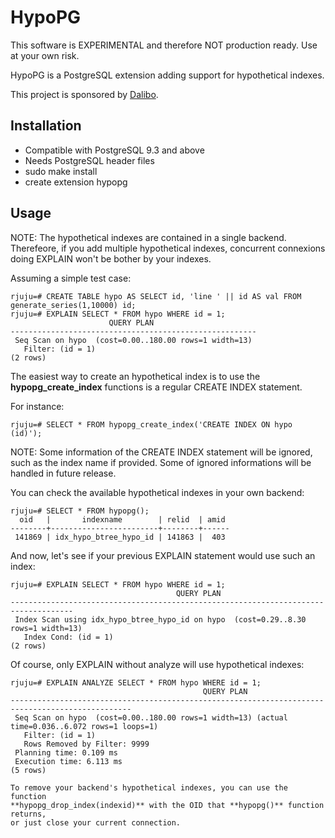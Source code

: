 HypoPG
=======

This software is EXPERIMENTAL and therefore NOT production ready. Use at your
own risk.

HypoPG is a PostgreSQL extension adding support for hypothetical indexes.

This project is sponsored by [Dalibo](http://dalibo.com).

Installation
------------

- Compatible with PostgreSQL 9.3 and above
- Needs PostgreSQL header files
- sudo make install
- create extension hypopg

Usage
-----

NOTE: The hypothetical indexes are contained in a single backend. Therefeore,
if you add multiple hypothetical indexes, concurrent connexions doing
EXPLAIN won't be bother by your indexes.

Assuming a simple test case:

```
rjuju=# CREATE TABLE hypo AS SELECT id, 'line ' || id AS val FROM generate_series(1,10000) id;
rjuju=# EXPLAIN SELECT * FROM hypo WHERE id = 1;
                      QUERY PLAN
-------------------------------------------------------
 Seq Scan on hypo  (cost=0.00..180.00 rows=1 width=13)
   Filter: (id = 1)
(2 rows)

```

The easiest way to create an hypothetical index is to use the
**hypopg_create_index** functions is a regular CREATE INDEX statement.

For instance:

```
rjuju=# SELECT * FROM hypopg_create_index('CREATE INDEX ON hypo (id)');
```

NOTE: Some information of the CREATE INDEX statement will be ignored, such as
the index name if provided. Some of ignored informations will be handled in
future release.

You can check the available hypothetical indexes in your own backend:

```
rjuju=# SELECT * FROM hypopg();
  oid   |       indexname        | relid  | amid
--------+------------------------+--------+------
 141869 | idx_hypo_btree_hypo_id | 141863 |  403

```

And now, let's see if your previous EXPLAIN statement would use such an index:

```
rjuju=# EXPLAIN SELECT * FROM hypo WHERE id = 1;
                                     QUERY PLAN
------------------------------------------------------------------------------------
 Index Scan using idx_hypo_btree_hypo_id on hypo  (cost=0.29..8.30 rows=1 width=13)
   Index Cond: (id = 1)
(2 rows)

```

Of course, only EXPLAIN without analyze will use hypothetical indexes:

```
rjuju=# EXPLAIN ANALYZE SELECT * FROM hypo WHERE id = 1;
                                           QUERY PLAN
-------------------------------------------------------------------------------------------------
 Seq Scan on hypo  (cost=0.00..180.00 rows=1 width=13) (actual time=0.036..6.072 rows=1 loops=1)
   Filter: (id = 1)
   Rows Removed by Filter: 9999
 Planning time: 0.109 ms
 Execution time: 6.113 ms
(5 rows)

To remove your backend's hypothetical indexes, you can use the function
**hypopg_drop_index(indexid)** with the OID that **hypopg()** function returns,
or just close your current connection.
